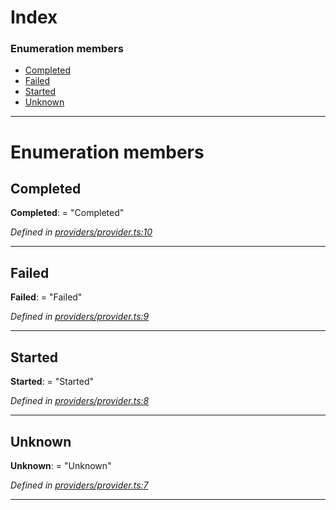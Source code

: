 

# Index

### Enumeration members

* [Completed](_providers_provider_.finaltransactionstatus.md#completed)
* [Failed](_providers_provider_.finaltransactionstatus.md#failed)
* [Started](_providers_provider_.finaltransactionstatus.md#started)
* [Unknown](_providers_provider_.finaltransactionstatus.md#unknown)

---

# Enumeration members

<a id="completed"></a>

##  Completed

**Completed**:  = "Completed"

*Defined in [providers/provider.ts:10](https://github.com/nearprotocol/nearlib/blob/4442cfe/src.ts/providers/provider.ts#L10)*

___
<a id="failed"></a>

##  Failed

**Failed**:  = "Failed"

*Defined in [providers/provider.ts:9](https://github.com/nearprotocol/nearlib/blob/4442cfe/src.ts/providers/provider.ts#L9)*

___
<a id="started"></a>

##  Started

**Started**:  = "Started"

*Defined in [providers/provider.ts:8](https://github.com/nearprotocol/nearlib/blob/4442cfe/src.ts/providers/provider.ts#L8)*

___
<a id="unknown"></a>

##  Unknown

**Unknown**:  = "Unknown"

*Defined in [providers/provider.ts:7](https://github.com/nearprotocol/nearlib/blob/4442cfe/src.ts/providers/provider.ts#L7)*

___

